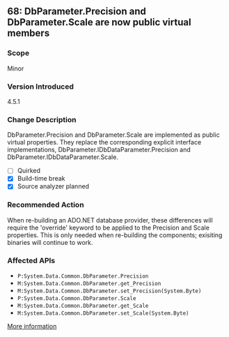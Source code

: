 ## 68: DbParameter.Precision and DbParameter.Scale are now public virtual members

### Scope
Minor

### Version Introduced
4.5.1

### Change Description
 DbParameter.Precision and DbParameter.Scale are implemented as public virtual properties. They replace the corresponding explicit interface implementations, DbParameter.IDbDataParameter.Precision and DbParameter.IDbDataParameter.Scale.

- [ ] Quirked
- [x] Build-time break
- [x] Source analyzer planned

### Recommended Action
When re-building an ADO.NET database provider, these differences will require the 'override' keyword to be applied to the Precision and Scale properties. This is only needed when re-building the components; exisiting binaries will continue to work.

### Affected APIs
* `P:System.Data.Common.DbParameter.Precision`
* `M:System.Data.Common.DbParameter.get_Precision`
* `M:System.Data.Common.DbParameter.set_Precision(System.Byte)`
* `P:System.Data.Common.DbParameter.Scale`
* `M:System.Data.Common.DbParameter.get_Scale`
* `M:System.Data.Common.DbParameter.set_Scale(System.Byte)`

[More information](https://msdn.microsoft.com/en-us/library/dn458356(v=vs.110).aspx#ADO)

